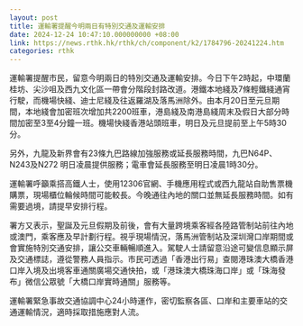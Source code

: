 ```yaml
---
layout: post
title: 運輸署提醒今明兩日有特別交通及運輸安排
date: 2024-12-24 10:47:10.000000000 +08:00
link: https://news.rthk.hk/rthk/ch/component/k2/1784796-20241224.htm
categories: rthk
---
```


運輸署提醒市民，留意今明兩日的特別交通及運輸安排。今日下午2時起，中環蘭桂坊、尖沙咀及西九文化區一帶會分階段封路改道。港鐵本地綫及7條輕鐵綫通宵行駛，而機場快綫、迪士尼綫及往返羅湖及落馬洲除外。由本月20日至元旦期間，本地綫會加密班次增加共2200班車，港島綫及南港島綫周末及假日大部分時間加密至3至4分鐘一班。機場快綫香港站頭班車，明日及元旦提前至上午5時30分。

另外，九龍及新界會有23條九巴路線加強服務或延長服務時間，九巴N64P、N243及N272 明日凌晨提供服務；電車會延長服務至明日凌晨1時30分。

運輸署呼籲乘搭高鐵人士，使用12306官網、手機應用程式或西九龍站自助售票機購票，現場櫃位輪候時間可能較長。今晚通往內地的關口並無延長服務時間。如有需要過境，請提早安排行程。

署方又表示，聖誕及元旦假期及前後，會有大量跨境乘客經各陸路管制站前往內地或澳門，乘客應及早計劃行程。視乎現場情況，落馬洲管制站及深圳灣口岸期間或會實施特別交通安排，讓公交車輛暢順進入。駕駛人士請留意沿途可變信息顯示屏及交通標誌，遵從警務人員指示。市民可透過「香港出行易」查閱港珠澳大橋香港口岸入境及出境客車通關廣場交通快拍，或「港珠澳大橋珠海口岸」或「珠海發布」微信公眾號「大橋口岸實時通關」服務等。

運輸署緊急事故交通協調中心24小時運作，密切監察各區、口岸和主要車站的交通運輸情況，適時採取措施應對人流。
